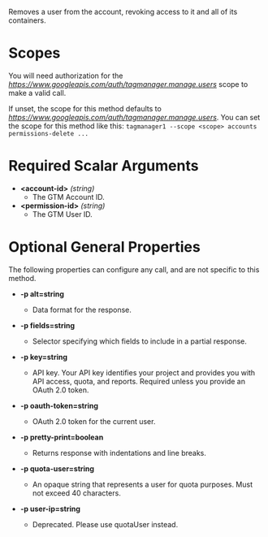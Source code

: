 Removes a user from the account, revoking access to it and all of its containers.
# Scopes

You will need authorization for the *https://www.googleapis.com/auth/tagmanager.manage.users* scope to make a valid call.

If unset, the scope for this method defaults to *https://www.googleapis.com/auth/tagmanager.manage.users*.
You can set the scope for this method like this: `tagmanager1 --scope <scope> accounts permissions-delete ...`
# Required Scalar Arguments
* **&lt;account-id&gt;** *(string)*
    - The GTM Account ID.
* **&lt;permission-id&gt;** *(string)*
    - The GTM User ID.
# Optional General Properties

The following properties can configure any call, and are not specific to this method.

* **-p alt=string**
    - Data format for the response.

* **-p fields=string**
    - Selector specifying which fields to include in a partial response.

* **-p key=string**
    - API key. Your API key identifies your project and provides you with API access, quota, and reports. Required unless you provide an OAuth 2.0 token.

* **-p oauth-token=string**
    - OAuth 2.0 token for the current user.

* **-p pretty-print=boolean**
    - Returns response with indentations and line breaks.

* **-p quota-user=string**
    - An opaque string that represents a user for quota purposes. Must not exceed 40 characters.

* **-p user-ip=string**
    - Deprecated. Please use quotaUser instead.
